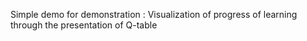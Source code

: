 Simple demo for demonstration : 
Visualization of progress of learning through the presentation of Q-table
